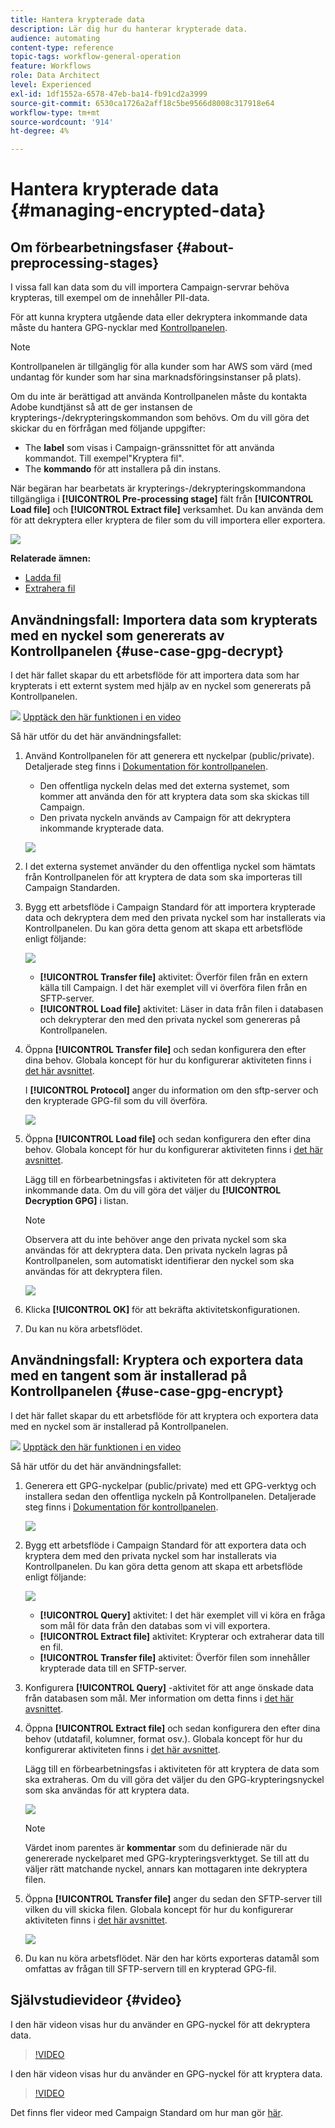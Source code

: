 ```yaml
---
title: Hantera krypterade data
description: Lär dig hur du hanterar krypterade data.
audience: automating
content-type: reference
topic-tags: workflow-general-operation
feature: Workflows
role: Data Architect
level: Experienced
exl-id: 1df1552a-6578-47eb-ba14-fb91cd2a3999
source-git-commit: 6530ca1726a2aff18c5be9566d8008c317918e64
workflow-type: tm+mt
source-wordcount: '914'
ht-degree: 4%

---
```


# Hantera krypterade data {#managing-encrypted-data}

## Om förbearbetningsfaser {#about-preprocessing-stages}

I vissa fall kan data som du vill importera Campaign-servrar behöva krypteras, till exempel om de innehåller PII-data.

För att kunna kryptera utgående data eller dekryptera inkommande data måste du hantera GPG-nycklar med [Kontrollpanelen](https://experienceleague.adobe.com/docs/control-panel/using/instances-settings/gpg-keys-management.html?lang=sv).

>[!NOTE]
>
>Kontrollpanelen är tillgänglig för alla kunder som har AWS som värd (med undantag för kunder som har sina marknadsföringsinstanser på plats).

Om du inte är berättigad att använda Kontrollpanelen måste du kontakta Adobe kundtjänst så att de ger instansen de krypterings-/dekrypteringskommandon som behövs. Om du vill göra det skickar du en förfrågan med följande uppgifter:

* The **label** som visas i Campaign-gränssnittet för att använda kommandot. Till exempel&quot;Kryptera fil&quot;.
* The **kommando** för att installera på din instans.

När begäran har bearbetats är krypterings-/dekrypteringskommandona tillgängliga i **[!UICONTROL Pre-processing stage]** fält från **[!UICONTROL Load file]** och **[!UICONTROL Extract file]** verksamhet. Du kan använda dem för att dekryptera eller kryptera de filer som du vill importera eller exportera.

![](assets/preprocessing-encryption.png)

**Relaterade ämnen:**

* [Ladda fil](../../automating/using/load-file.md)
* [Extrahera fil](../../automating/using/extract-file.md)

## Användningsfall: Importera data som krypterats med en nyckel som genererats av Kontrollpanelen {#use-case-gpg-decrypt}

I det här fallet skapar du ett arbetsflöde för att importera data som har krypterats i ett externt system med hjälp av en nyckel som genererats på Kontrollpanelen.

![](assets/do-not-localize/how-to-video.png) [Upptäck den här funktionen i en video](#video)

Så här utför du det här användningsfallet:

1. Använd Kontrollpanelen för att generera ett nyckelpar (public/private). Detaljerade steg finns i [Dokumentation för kontrollpanelen](https://experienceleague.adobe.com/docs/control-panel/using/instances-settings/gpg-keys-management.html#decrypting-data).

   * Den offentliga nyckeln delas med det externa systemet, som kommer att använda den för att kryptera data som ska skickas till Campaign.
   * Den privata nyckeln används av Campaign för att dekryptera inkommande krypterade data.

   ![](assets/gpg_generate.png)

1. I det externa systemet använder du den offentliga nyckel som hämtats från Kontrollpanelen för att kryptera de data som ska importeras till Campaign Standarden.

1. Bygg ett arbetsflöde i Campaign Standard för att importera krypterade data och dekryptera dem med den privata nyckel som har installerats via Kontrollpanelen. Du kan göra detta genom att skapa ett arbetsflöde enligt följande:

   ![](assets/gpg_workflow.png)

   * **[!UICONTROL Transfer file]** aktivitet: Överför filen från en extern källa till Campaign. I det här exemplet vill vi överföra filen från en SFTP-server.
   * **[!UICONTROL Load file]** aktivitet: Läser in data från filen i databasen och dekrypterar den med den privata nyckel som genereras på Kontrollpanelen.

1. Öppna **[!UICONTROL Transfer file]** och sedan konfigurera den efter dina behov. Globala koncept för hur du konfigurerar aktiviteten finns i [det här avsnittet](../../automating/using/load-file.md).

   I **[!UICONTROL Protocol]** anger du information om den sftp-server och den krypterade GPG-fil som du vill överföra.

   ![](assets/gpg_transfer.png)

1. Öppna **[!UICONTROL Load file]** och sedan konfigurera den efter dina behov. Globala koncept för hur du konfigurerar aktiviteten finns i [det här avsnittet](../../automating/using/load-file.md).

   Lägg till en förbearbetningsfas i aktiviteten för att dekryptera inkommande data. Om du vill göra det väljer du **[!UICONTROL Decryption GPG]** i listan.

   >[!NOTE]
   >
   >Observera att du inte behöver ange den privata nyckel som ska användas för att dekryptera data. Den privata nyckeln lagras på Kontrollpanelen, som automatiskt identifierar den nyckel som ska användas för att dekryptera filen.

   ![](assets/gpg_load.png)

1. Klicka **[!UICONTROL OK]** för att bekräfta aktivitetskonfigurationen.

1. Du kan nu köra arbetsflödet.

## Användningsfall: Kryptera och exportera data med en tangent som är installerad på Kontrollpanelen {#use-case-gpg-encrypt}

I det här fallet skapar du ett arbetsflöde för att kryptera och exportera data med en nyckel som är installerad på Kontrollpanelen.

![](assets/do-not-localize/how-to-video.png) [Upptäck den här funktionen i en video](#video)

Så här utför du det här användningsfallet:

1. Generera ett GPG-nyckelpar (public/private) med ett GPG-verktyg och installera sedan den offentliga nyckeln på Kontrollpanelen. Detaljerade steg finns i [Dokumentation för kontrollpanelen](https://experienceleague.adobe.com/docs/control-panel/using/instances-settings/gpg-keys-management.html#encrypting-data).

   ![](assets/gpg_install.png)

1. Bygg ett arbetsflöde i Campaign Standard för att exportera data och kryptera dem med den privata nyckel som har installerats via Kontrollpanelen. Du kan göra detta genom att skapa ett arbetsflöde enligt följande:

   ![](assets/gpg-workflow-export.png)

   * **[!UICONTROL Query]** aktivitet: I det här exemplet vill vi köra en fråga som mål för data från den databas som vi vill exportera.
   * **[!UICONTROL Extract file]** aktivitet: Krypterar och extraherar data till en fil.
   * **[!UICONTROL Transfer file]** aktivitet: Överför filen som innehåller krypterade data till en SFTP-server.

1. Konfigurera **[!UICONTROL Query]** -aktivitet för att ange önskade data från databasen som mål. Mer information om detta finns i [det här avsnittet](../../automating/using/query.md).

1. Öppna **[!UICONTROL Extract file]** och sedan konfigurera den efter dina behov (utdatafil, kolumner, format osv.). Globala koncept för hur du konfigurerar aktiviteten finns i [det här avsnittet](../../automating/using/extract-file.md).

   Lägg till en förbearbetningsfas i aktiviteten för att kryptera de data som ska extraheras. Om du vill göra det väljer du den GPG-krypteringsnyckel som ska användas för att kryptera data.

   ![](assets/gpg-extract-stage.png)

   >[!NOTE]
   >
   >Värdet inom parentes är **kommentar** som du definierade när du genererade nyckelparet med GPG-krypteringsverktyget. Se till att du väljer rätt matchande nyckel, annars kan mottagaren inte dekryptera filen.

1. Öppna **[!UICONTROL Transfer file]** anger du sedan den SFTP-server till vilken du vill skicka filen. Globala koncept för hur du konfigurerar aktiviteten finns i [det här avsnittet](../../automating/using/transfer-file.md).

   ![](assets/gpg-transfer-encrypt.png)

1. Du kan nu köra arbetsflödet. När den har körts exporteras datamål som omfattas av frågan till SFTP-servern till en krypterad GPG-fil.

## Självstudievideor {#video}

I den här videon visas hur du använder en GPG-nyckel för att dekryptera data.

>[!VIDEO](https://video.tv.adobe.com/v/35753?quality=12)

I den här videon visas hur du använder en GPG-nyckel för att kryptera data.

>[!VIDEO](https://video.tv.adobe.com/v/36380?quality=12)

Det finns fler videor med Campaign Standard om hur man gör [här](https://experienceleague.adobe.com/docs/campaign-standard-learn/tutorials/overview.html?lang=sv).
